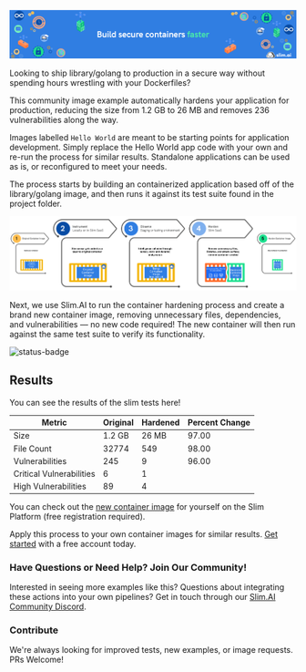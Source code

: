 
![Slim.AI Banner Image](/docs/images/SlimBanner_3.png)

Looking to ship library/golang to production in a secure way without spending hours wrestling with your Dockerfiles? 

This community image example automatically hardens your application for production, reducing the size from 1.2 GB to 26 MB and removes 236 vulnerabilities along the way. 

Images labelled `Hello World` are meant to be starting points for application development. Simply replace the Hello World app code with your own and re-run the process for similar results. Standalone applications can be used as is, or reconfigured to meet your needs. 

The process starts by building an containerized application based off of the library/golang image, and then runs it against its test suite found in the project folder.

![Process Diagram](/docs/images/HowItWorksV2.png)

Next, we use Slim.AI to run the container hardening process and create a brand new container image, removing unnecessary files, dependencies, and vulnerabilities — no new code required! The new container will then run against the same test suite to verify its functionality.

![status-badge](https://img.shields.io/badge/Build-Passing-green.svg)

## Results

You can see the results of the slim tests here!

| Metric | Original | Hardened | Percent Change | 
| ---| --- | --- | --- | 
| Size | 1.2 GB | 26 MB | 97.00 | 
| File Count | 32774 | 549 | 98.00 | 
| Vulnerabilities | 245 | 9 | 96.00 | 
| Critical Vulnerabilities | 6 | 1 | 
| High Vulnerabilities | 89 | 4 | 


You can check out the [new container image](https://portal.slim.dev/home/xray/dockerhub:%2F%2Fdockerhub.public%2Fslimdevops%2Fgolang:latest.slimxx#explorer) for yourself on the Slim Platform (free registration required). 

Apply this process to your own container images for similar results. [Get started](https://www.slim.ai/docs/quickstart) with a free account today.  

### Have Questions or Need Help? Join Our  Community!

Interested in seeing more examples like this? Questions about integrating these actions into your own pipelines? Get in touch through our [Slim.AI Community Discord](https://discord.com/invite/uBttmfyYNB).


### Contribute 

We're always looking for improved tests, new examples, or image requests. PRs Welcome! 
